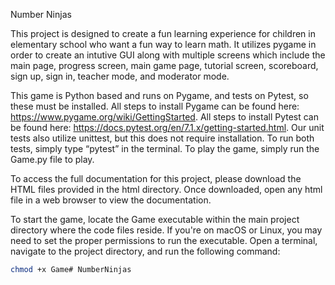 Number Ninjas

This project is designed to create a fun learning experience for children in elementary school who want a fun way to learn math. It utilizes pygame in order to create an intutive GUI along with multiple screens which include the main page, progress screen, main game page, tutorial screen, scoreboard, sign up, sign in, teacher mode, and moderator mode.

This game is Python based and runs on Pygame, and tests on Pytest, so these must be installed. All steps to install Pygame can be found here: https://www.pygame.org/wiki/GettingStarted. All steps to install Pytest can be found here: https://docs.pytest.org/en/7.1.x/getting-started.html. Our unit tests also utilize unittest, but this does not require installation. To run both tests, simply type “pytest” in the terminal. To play the game, simply run the Game.py file to play. 

To access the full documentation for this project, please download the HTML files provided in the html directory. Once downloaded, open any html file in a web browser to view the documentation. 


To start the game, locate the Game executable within the main project directory where the code files reside. If you're on macOS or Linux, you may need to set the proper permissions to run the executable. Open a terminal, navigate to the project directory, and run the following command:

```bash
chmod +x Game# NumberNinjas
